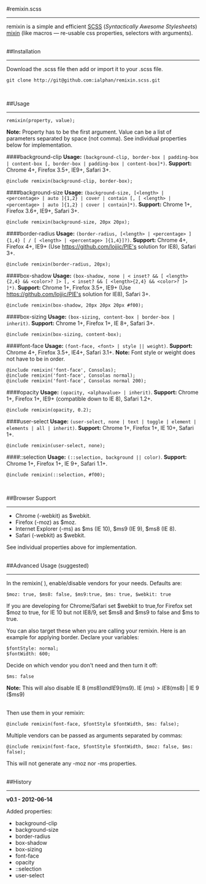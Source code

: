 #remixin.scss
***
remixin is a simple and efficient [SCSS](http://sass-lang.com) (*Syntactically Awesome Stylesheets*) [mixin](http://sass-lang.com/docs/yardoc/file.SASS_REFERENCE.html#mixins) (like macros — re-usable css properties, selectors with arguments).
<br /><br />

##Installation
***
Download the .scss file then add or import it to your .scss file.

    git clone http://git@github.com:ialphan/remixin.scss.git
<br />

##Usage
***

	remixin(property, value);
	
**Note:** Property has to be the first argument. Value can be a list of parameters separated by space (not comma). See individual properties below for implementation.

####background-clip
**Usage:** `(background-clip, border-box | padding-box | content-box [, border-box | padding-box | content-box]*)`. **Support:** Chrome 4+, Firefox 3.5+, IE9+, Safari 3+.

    @include remixin(background-clip, border-box);


####background-size
**Usage:** `(background-size, [<length> | <percentage> | auto ]{1,2} | cover | contain [, [ <length> | <percentage> | auto ]{1,2} | cover | contain]*)`. **Support:** Chrome 1+, Firefox 3.6+, IE9+, Safari 3+.

    @include remixin(background-size, 20px 20px);


####border-radius
**Usage:** `(border-radius, [<length> | <percentage> ]{1,4} [ / [ <length> | <percentage> ]{1,4}]?)`. **Support:** Chrome 4+, Firefox 4+, IE9+ (Use https://github.com/lojjic/PIE's solution for IE8), Safari 3+.

    @include remixin(border-radius, 20px);


####box-shadow
**Usage:** `(box-shadow, none | < inset? && [ <length>{2,4} && <color>? ]> [, < inset? && [ <length>{2,4} && <color>? ]> ]*)`. **Support:** Chrome 1+, Firefox 3.5+, IE9+ (Use https://github.com/lojjic/PIE's solution for IE8), Safari 3+.

    @include remixin(box-shadow, 20px 20px 20px #f00);


####box-sizing
**Usage:** `(box-sizing, content-box | border-box | inherit)`. **Support:** Chrome 1+, Firefox 1+, IE 8+, Safari 3+.

    @include remixin(box-sizing, content-box);


####font-face
**Usage:** `(font-face, <font> | style || weight)`. **Support:** Chrome 4+, Firefox 3.5+, IE4+, Safari 3.1+. **Note:** Font style or weight does not have to be in order.

    @include remixin('font-face', Consolas);
    @include remixin('font-face', Consolas normal);
    @include remixin('font-face', Consolas normal 200);


####opacity
**Usage:** `(opacity, <alphavalue> | inherit)`. **Support:** Chrome 1+, Firefox 1+, IE9+ (compatible down to IE 8), Safari 1.2+.

    @include remixin(opacity, 0.2);


####user-select
**Usage:** `(user-select, none | text | toggle | element | elements | all | inherit)`. **Support:** Chrome 1+, Firefox 1+, IE 10+, Safari 1+.

    @include remixin(user-select, none);


####::selection
**Usage:** `(::selection, background || color)`. **Support:** Chrome 1+, Firefox 1+, IE 9+, Safari 1.1+.

    @include remixin(::selection, #f00);
<br />

##Browser Support
***
* Chrome (-webkit) as $webkit.
* Firefox (-moz) as $moz.
* Internet Explorer (-ms) as $ms (IE 10), $ms9 (IE 9), $ms8 (IE 8).
* Safari (-webkit) as $webkit.

See individual properties above for implementation.
<br /><br />

##Advanced Usage (suggested)
***
In the remixin( ), enable/disable vendors for your needs. Defaults are: 

	$moz: true, $ms8: false, $ms9:true, $ms: true, $webkit: true
	
If you are developing for Chrome/Safari set $webkit to true,for Firefox set $moz to true,
for IE 10 but not IE8/9, set $ms8 and $ms9 to false and $ms to true.


You can also target these when you are calling your remixin. Here is an example for applying border. Declare your variables:

    $fontStyle: normal;
    $fontWidth: 600;

Decide on which vendor you don't need and then turn it off:

    $ms: false
**Note:** This will also disable IE 8 ($ms8)  and IE 9 ($ms9). IE ($ms) > IE 8($ms8) | IE 9 ($ms9)

<br />
Then use them in your remixin:

    @include remixin(font-face, $fontStyle $fontWidth, $ms: false);


Multiple vendors can be passed as arguments separated by commas:

    @include remixin(font-face, $fontStyle $fontWidth, $moz: false, $ms: false);  

This will not generate any -moz nor -ms properties.
<br /><br />

##History
***
**v0.1 - 2012-06-14**

Added properties:

  * background-clip
  * background-size
  * border-radius
  * box-shadow
  * box-sizing
  * font-face
  * opacity
  * ::selection
  * user-select